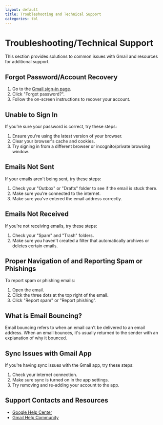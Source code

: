 ```yaml
---
layout: default
title: Troubleshooting and Technical Support
categories: tbl
---
```


# Troubleshooting/Technical Support

This section provides solutions to common issues with Gmail and resources for additional support.

## Forgot Password/Account Recovery

1. Go to the [Gmail sign-in page](https://mail.google.com).
2. Click "Forgot password?".
3. Follow the on-screen instructions to recover your account.

## Unable to Sign In

If you're sure your password is correct, try these steps:

1. Ensure you're using the latest version of your browser.
2. Clear your browser's cache and cookies.
3. Try signing in from a different browser or incognito/private browsing window.

## Emails Not Sent

If your emails aren't being sent, try these steps:

1. Check your "Outbox" or "Drafts" folder to see if the email is stuck there.
2. Make sure you're connected to the internet.
3. Make sure you've entered the email address correctly.

## Emails Not Received

If you're not receiving emails, try these steps:

1. Check your "Spam" and "Trash" folders.
2. Make sure you haven't created a filter that automatically archives or deletes certain emails.

## Proper Navigation of and Reporting Spam or Phishings

To report spam or phishing emails:

1. Open the email.
2. Click the three dots at the top right of the email.
3. Click "Report spam" or "Report phishing".

## What is Email Bouncing?

Email bouncing refers to when an email can't be delivered to an email address. When an email bounces, it's usually returned to the sender with an explanation of why it bounced.

## Sync Issues with Gmail App

If you're having sync issues with the Gmail app, try these steps:

1. Check your internet connection.
2. Make sure sync is turned on in the app settings.
3. Try removing and re-adding your account to the app.

## Support Contacts and Resources

- [Google Help Center](https://support.google.com/mail)
- [Gmail Help Community](https://support.google.com/mail/community)